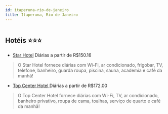 ```yaml
---
id: itaperuna-rio-de-janeiro
title: Itaperuna, Rio de Janeiro
---
```


<center><img src="https://static.hotelurbano.com/reservas/prod0/11/11469/5b9bb2a0e5eff_star-hotel.jpg" alt="" /></center>


## Hotéis ⭐️⭐️⭐️

-    [Star Hotel](https://www.hurb.com/aud/https://www.hurb.com/hoteis/itaperuna/star-hotel-11469?cmp=18055) Diárias a partir de R$150.16
   > O Star Hotel fornece diárias com Wi-Fi, ar condicionado, frigobar, TV, telefone, banheiro, guarda roupa, piscina, sauna, academia e café da manhã!
-    [Top Center Hotel ](https://www.hurb.com/aud/https://www.hurb.com/hoteis/itaperuna/top-center-hotel-11393?cmp=18055) Diárias a partir de R$172.00
   > O Top Center Hotel fornece diárias com  Wi-Fi, TV, ar condicionado, banheiro privativo, roupa de cama, toalhas, serviço de quarto e café da manhã!
